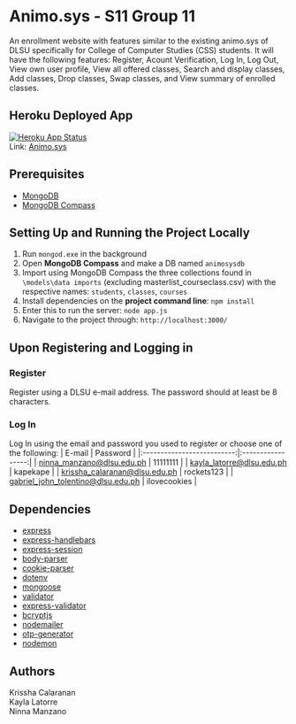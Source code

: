 # Animo.sys - S11 Group 11

An enrollment website with features similar to the existing animo.sys of DLSU specifically for College of Computer Studies (CSS) students. It will have the following features: Register, Acount Verification, Log In, Log Out, View own user profile, View all offered classes, Search and display classes, Add classes, Drop classes, Swap classes, and View summary of enrolled classes.

## Heroku Deployed App

[![Heroku App Status](http://heroku-shields.herokuapp.com/animosys)](https://animosys.herokuapp.com)   
Link: [Animo.sys](https://animosys.herokuapp.com)

## Prerequisites

- [MongoDB](https://www.mongodb.com/download-center#community)
- [MongoDB Compass](https://www.mongodb.com/download-center/compass)

## Setting Up and Running the Project Locally
1. Run `mongod.exe` in the background
2. Open **MongoDB Compass** and make a DB named `animosysdb`
3. Import using MongoDB Compass the three collections found in `\models\data imports` (excluding masterlist_courseclass.csv) with the respective names: `students`, `classes`, `courses`
4. Install dependencies on the **project command line**: `npm install`
5. Enter this to run the server: `node app.js`
6. Navigate to the project through: `http://localhost:3000/`

## Upon Registering and Logging in

### Register
Register using a DLSU e-mail address. The password should at least be 8 characters.

### Log In
Log In using the email and password you used to register or choose one of the following:
|            E-mail          |     Password      |
|:--------------------------:|:-----------------:|
| ninna_manzano@dlsu.edu.ph  |      11111111     |
| kayla_latorre@dlsu.edu.ph  |    kapekape       |
| krissha_calaranan@dlsu.edu.ph  |      rockets123       |
| gabriel_john_tolentino@dlsu.edu.ph | ilovecookies |

## Dependencies
- [express](https://www.npmjs.com/package/express)
- [express-handlebars](https://www.npmjs.com/package/express-handlebars)
- [express-session](https://www.npmjs.com/package/express-session)
- [body-parser](https://www.npmjs.com/package/body-parser)
- [cookie-parser](https://www.npmjs.com/package/cookie-parser)
- [dotenv](https://www.npmjs.com/package/dotenv)
- [mongoose](https://www.npmjs.com/package/mongoose)
- [validator](https://www.npmjs.com/package/validator)
- [express-validator](https://www.npmjs.com/package/express-validator)
- [bcryptjs](https://www.npmjs.com/package/bcrypt)
- [nodemailer](https://www.npmjs.com/package/nodemailer)
- [otp-generator](https://www.npmjs.com/package/otp-generator)
- [nodemon](https://www.npmjs.com/package/nodemon)

## Authors

Krissha Calaranan  
Kayla Latorre  
Ninna Manzano 

